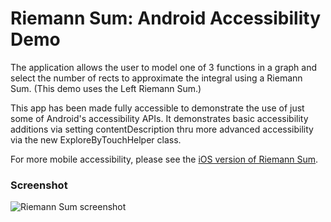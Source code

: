 Riemann Sum: Android Accessibility Demo
==========================================

The application allows the user to model one of 3 functions in a graph and select the number of rects to approximate the integral using a Riemann Sum. (This demo uses the Left Riemann Sum.)

This app has been made fully accessible to demonstrate the use of just some of Android's accessibility APIs. It demonstrates basic accessibility additions via setting contentDescription thru more advanced accessibility via the new ExploreByTouchHelper class.

For more mobile accessibility, please see the [iOS version of Riemann Sum](https://raw.github.com/spanage/riemann_sum_ax_ios).

### Screenshot

![Riemann Sum screenshot](https://raw.github.com/spanage/riemann_sum_ax_android/master/screenshot.png)
